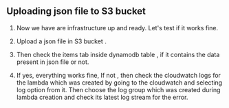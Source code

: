## Uploading json file to S3 bucket

1. Now we have are infrastructure up and ready. Let's test if it works fine.

2. Upload a json file in S3 bucket .

3. Then check the items tab inside dynamodb table , if it contains the data present in json file or not. 

4. If yes, everything works fine, If not , then check the cloudwatch logs for the lambda which was created by going to the cloudwatch and selecting log option from it. Then choose the log group which was created during lambda creation and check its latest log stream for the error.
